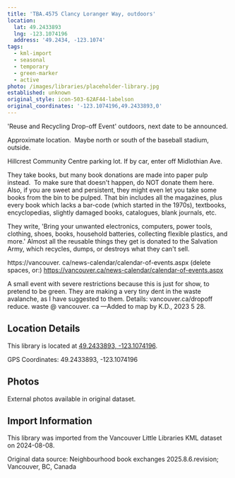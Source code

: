 ```yaml
---
title: 'TBA.4575 Clancy Loranger Way, outdoors'
location:
  lat: 49.2433893
  lng: -123.1074196
  address: '49.2434, -123.1074'
tags:
  - kml-import
  - seasonal
  - temporary
  - green-marker
  - active
photo: /images/libraries/placeholder-library.jpg
established: unknown
original_style: icon-503-62AF44-labelson
original_coordinates: '-123.1074196,49.2433893,0'
---
```

'Reuse and Recycling Drop-off Event' outdoors, next date to be announced.

Approximate location.  Maybe north or south of the baseball stadium, outside.

Hillcrest Community Centre parking lot. 
If by car, enter off Midlothian Ave.

They take books, but many book donations are made into paper pulp instead.  To make sure that doesn't happen, do NOT donate them here. Also, if you are sweet and persistent, they might even let you take some books from the bin to be pulped. That bin includes all the magazines, plus every book which lacks a bar-code (which started in the 1970s), textbooks, encyclopedias, slightly damaged books, catalogues, blank journals, etc.

They write, 'Bring your unwanted electronics, computers, power tools, clothing, shoes, books, household batteries, collecting flexible plastics, and more.'
Almost all the reusable things they get is donated to the Salvation Army, which recycles, dumps, or destroys what they can't sell.

https://vancouver. ca/news-calendar/calendar-of-events.aspx (delete spaces, or:)
https://vancouver.ca/news-calendar/calendar-of-events.aspx

A small event with severe restrictions because this is just for show, to pretend to be green. They are making a very tiny dent in the waste avalanche, as I have suggested to them. 
Details: vancouver.ca/dropoff
reduce. waste @ vancouver. ca
—Added to map by K.D., 2023 5 28.

## Location Details

This library is located at [49.2433893, -123.1074196](https://www.google.com/maps?q=49.2433893,-123.1074196).

GPS Coordinates: 49.2433893, -123.1074196

## Photos

External photos available in original dataset.

## Import Information

This library was imported from the Vancouver Little Libraries KML dataset on 2024-08-08.

Original data source: Neighbourhood book exchanges 2025.8.6.revision; Vancouver, BC, Canada
